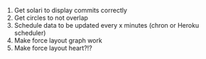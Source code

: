 1) Get solari to display commits correctly
2) Get circles to not overlap
3) Schedule data to be updated every x minutes (chron or Heroku scheduler)
4) Make force layout graph work
5) Make force layout heart?!?